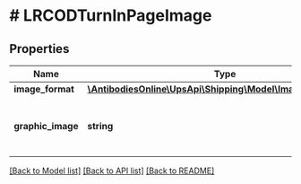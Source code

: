 # # LRCODTurnInPageImage

## Properties

Name | Type | Description | Notes
------------ | ------------- | ------------- | -------------
**image_format** | [**\AntibodiesOnline\UpsApi\Shipping\Model\ImageImageFormat**](ImageImageFormat.md) |  |
**graphic_image** | **string** | Base 64 encoded High Value Report image. |

[[Back to Model list]](../../README.md#models) [[Back to API list]](../../README.md#endpoints) [[Back to README]](../../README.md)
